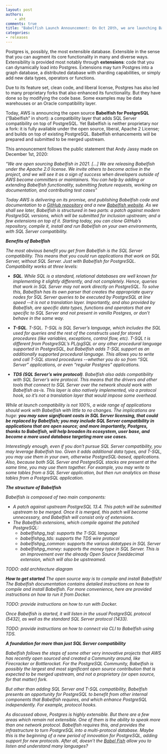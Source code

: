 ```yaml
---
layout: post
authors: 
    - aht
comments: true
title: "Babelfish Launch Announcement: On Oct 28th, we are launching Babelfish for PostgreSQL"
categories:
- releases
---
```


Postgres is, possibly, the most extensible database. Extensible in the sense that you can augment its core functionality in many and diverse ways. Extensibility is provided most notably through <b>extensions</b>: code that you can dynamically load into Postgres. Extensions may turn Postgres into a graph database, a distributed database with sharding capabilities, or simply add new data types, operators or functions.

Due to its feature set, clean code, and liberal license, Postgres has also led to many proprietary forks that also enhanced its functionality. But they have done so by modifying the code base. Some examples may be data warehouses or an Oracle compatibility layer.

Today, AWS is announcing the open source <b>Babelfish for PostgreSQL</b> (“Babelfish” in short): a compatibility layer that adds SQL Server compatibility on top of PostgreSQL. Yet Babelfish is neither proprietary nor a fork: it is fully available under the open source, liberal, Apache 2 License; and builds on top of existing PostgreSQL. Babelfish enhancements will be prepared and submitted to be merged upstream.

This announcement follows the public statement that Andy Jassy made on December 1st, 2020:

<i>“We are open sourcing Babelfish in 2021. […] We are releasing Babelfish under the Apache 2.0 license. We invite others to become active in the project, and we will see it as a sign of success when developers outside of AWS become committers or maintainers. You can help by adding or extending Babelfish functionality, submitting feature requests, working on documentation, and contributing test cases”<i>

Today AWS is delivering on its promise, and publishing Babelfish code and documentation to a [GitHub repository](https://github.com/babelfish-for-postgresql) and a new [Babelfish website](https://babelfish-for-postgresql.github.io/). As we shall see later, Babelfish is structured in two parts: a patch against modern PostgreSQL versions, which will be submitted for inclusion upstream; and a few extensions on top of it. Starting today, you can clone GitHub’s repository, compile it, install and run Babelfish on your own environments, with SQL Server compatibility.

<b>Benefits of Babelfish</b>

The most obvious benefit you get from Babelfish is the SQL Server compatibility. This means that you could run applications that work on SQL Server, without SQL Server. Just with Babelfish for PostgreSQL. Compatibility works at three levels:

- <b>SQL</b>. While SQL is a standard, relational databases are well known for implementing it slightly differently, and not completely. Hence, queries that work in SQL Server may not work directly on PostgreSQL. To solve this, Babelfish has its own parser that creates the appropriate query nodes for SQL Server queries to be executed by PostgreSQL at line speed --it is not a translation layer. Importantly, and also provided by Babelfish, are specific data types, functions and operators that are specific to SQL Server and not present in vanilla Postgres, or don’t behave in the same way.

- <b>T-SQL</b>. T-SQL. T-SQL is SQL Server’s language, which includes the SQL used for queries and the rest of the constructs used for stored procedures (like variables, exceptions, control flow, etc). T-SQL t is different from PostgreSQL’s PL/pgSQL or any other procedural language supported in PostgreSQL, but Babelfish adds T-SQL support as an additionally supported procedural language. This allows you to write and call T-SQL stored procedures --whether you do so from “SQL Server” applications, or even “regular Postgres” applications.

- <b>TDS (SQL Server’s wire protocol)</b>. Babelfish also adds compatibility with SQL Server’s wire protocol. This means that the drivers and other tools that connect to SQL Server over the network should work with Babelfish as-is. This layer is also natively implemented, via a protocol hook, so it’s not a translation layer that would impose some overhead.

While at launch compatibility is not 100%, a wide range of applications should work with Babelfish with little to no changes. The implications are huge: <b>you may save significant costs in SQL Server licensing, that could be replaced by Babelfish; you may include SQL Server compatibility in applications that are open source; and more importantly, Postgres, thanks to Babelfish, will help broaden its ecosystem, user base, and become a more used database targeting more use cases.</b>

Interestingly enough, even if you don’t pursue SQL Server compatibility, you may leverage Babelfish too. Given it adds additional data types, and T-SQL, you may use them in your own, otherwise PostgreSQL-based, applications.
Also, because both SQL Server and PostgreSQL stacks are present at the same time, you may use them together. For example, you may write to some tables from a SQL Server application, but then run analytics on those tables from a PostgreSQL application.

<b>The structure of Babelfish</b>

Babelfish is composed of two main components:
 - A patch against upstream PostgreSQL 13.4. This patch will be submitted upstream to be merged. Once it is merged, this patch will become unnecessary, and Babelfish will consist only of extensions.
 - The Babelfish extensions, which compile against the patched PostgreSQL:
   - babelfishpg_tsql: supports the T-SQL language
   - babelfishpg_tds: supports the TDS wire protocol
   - babelfishpg_common: supports the various datatypes in SQL Server
   - babelfishpg_money: supports the money type in SQL Server. This is an improvement over the already Open Source fixeddecimal extension, which will also be upstreamed.

TODO: add architecture diagram

<b>How to get started</b>
The open source way is to compile and install Babelfish! The Babelfish documentation contains detailed instructions on how to compile and install Babelfish. For more convenience, here are provided instructions on how to run it from Docker.

TODO: provide instructions on how to run with Docker.

Once Babelfish is started, it will listen in the usual PostgreSQL protocol (5432), as well as the standard SQL Server protocol (1433).

TODO: provide instructions on how to connect via CLI to Babelfish using TDS.

<b>A foundation for more than just SQL Server compatibility</b>

Babelfish follows the steps of some other very innovative projects that AWS has recently open sourced and created a Community around, like Firecracker or Bottlerocket. For the PostgreSQL Community, Babelfish is possibly the largest and most significant open source contribution that is expected to be merged upstream, and not a proprietary (or open source, for that matter) fork.

But other than adding SQL Server and T-SQL compatibility, Babelfish presents an opportunity for PostgreSQL to benefit from other internal components that Babelfish requires, and which enhance PostgreSQL independently. For example, protocol hooks.

As discussed above, Postgres is highly extensible. But there are a few areas which remain not extensible. One of them is the ability to speak more than one network protocol. Babelfish requires this, and provides the infrastructure to turn PostgreSQL into a multi-protocol database. Maybe this is the beginning of a new period of innovation for PostgreSQL, adding support for new protocols. After all, doesn’t the [Babel Fish](https://youtu.be/iuumnjJWFO4?t=128) allow you to listen and understand many languages?
